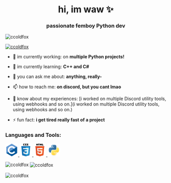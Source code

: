 <h1 align="center">hi, im waw ✨</h1>
<h3 align="center">passionate femboy Python dev</h3>

<p align="left"> <img src="https://komarev.com/ghpvc/?username=ccoldfox&label=profile%20views~&color=d438d6&style=flat" alt="ccoldfox" /> </p>

<p align="left"> <a href="https://github.com/ryo-ma/github-profile-trophy"><img src="https://github-profile-trophy.vercel.app/?username=ccoldfox" alt="ccoldfox" /></a> </p>

- 🔭 im currently working: on **multiple Python projects!**

- 🌱 im currently learning: **C++ and C#**

- 💬 you can ask me about: **anything, really-**

- 📫 how to reach me: **on discord, but you cant lmao**

- 📄 know about my experiences: [i worked on multiple Discord utility tools, using webhooks and so on.](i worked on multiple Discord utility tools, using webhooks and so on.)

- ⚡ fun fact: **i get tired really fast of a project**


<h3 align="left">Languages and Tools:</h3>
<p align="left"> <a href="https://www.cprogramming.com/" target="_blank" rel="noreferrer"> <img src="https://raw.githubusercontent.com/devicons/devicon/master/icons/c/c-original.svg" alt="c" width="40" height="40"/> </a> <a href="https://www.w3schools.com/css/" target="_blank" rel="noreferrer"> <img src="https://raw.githubusercontent.com/devicons/devicon/master/icons/css3/css3-original-wordmark.svg" alt="css3" width="40" height="40"/> </a> <a href="https://www.w3.org/html/" target="_blank" rel="noreferrer"> <img src="https://raw.githubusercontent.com/devicons/devicon/master/icons/html5/html5-original-wordmark.svg" alt="html5" width="40" height="40"/> </a> <a href="https://www.python.org" target="_blank" rel="noreferrer"> <img src="https://raw.githubusercontent.com/devicons/devicon/master/icons/python/python-original.svg" alt="python" width="40" height="40"/> </a> </p>

<p><img align="left" src="https://github-readme-stats.vercel.app/api/top-langs?username=ccoldfox&show_icons=true&theme=tokyonight&locale=en&layout=compact" alt="ccoldfox" /></p>

<p>&nbsp;<img align="center" src="https://github-readme-stats.vercel.app/api?username=ccoldfox&show_icons=true&theme=tokyonight&locale=en" alt="ccoldfox" /></p>

<p><img align="center" src="https://github-readme-streak-stats.herokuapp.com/?user=ccoldfox&theme=dark" alt="ccoldfox" /></p>
